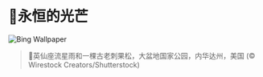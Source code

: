 # 🔖永恒的光芒

![Bing Wallpaper](https://www.bing.com/th?id=OHR.PerseidsPine_ZH-CN1081004815_1920x1080.jpg&rf=LaDigue_1920x1080.jpg&pid=hp)

> 📝英仙座流星雨和一棵古老刺果松，大盆地国家公园，内华达州，美国 (© Wirestock Creators/Shutterstock)
